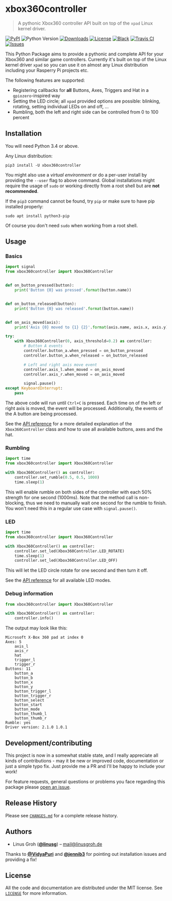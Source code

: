 # xbox360controller
> A pythonic Xbox360 controller API built on top of the `xpad` Linux kernel driver.

[![PyPI](https://img.shields.io/pypi/v/xbox360controller)](https://pypi.org/project/xbox360controller/)
![Python Version](https://img.shields.io/pypi/pyversions/xbox360controller)
[![Downloads](https://pepy.tech/badge/xbox360controller)](https://pepy.tech/project/xbox360controller)
[![License](https://img.shields.io/github/license/linusg/xbox360controller?color=d63e97)](ttps://github.com/linusg/xbox360controller/blob/master/LICENSE)
[![Black](https://img.shields.io/badge/code%20style-black-000000)](https://github.com/ambv/black)
[![Travis CI](https://api.travis-ci.org/linusg/xbox360controller.svg?branch=master)](https://travis-ci.org/linusg/xbox360controller)
[![Issues](https://img.shields.io/github/issues/linusg/xbox360controller)](https://github.com/linusg/xbox360controller/issues)

This Python Package aims to provide a pythonic and complete API for your Xbox360 and similar game controllers.
Currently it's built on top of the Linux kernel driver `xpad` so you can use it on almost any Linux distribution including your Rasperry Pi projects etc.

The following features are supported:

- Registering callbacks for **all** Buttons, Axes, Triggers and Hat in a `gpiozero`-inspired way
- Setting the LED circle; all `xpad` provided options are possible: blinking, rotating, setting individual LEDs on and off, ...
- Rumbling, both the left and right side can be controlled from 0 to 100 percent

## Installation

You will need Python 3.4 or above.

Any Linux distribution:

```
pip3 install -U xbox360controller
```

You might also use a _virtual environment_ or do a per-user install by providing the `--user` flag to above command.
Global installations might require the usage of `sudo` or working directly from a root shell but are **not recommended**.

If the `pip3` command cannot be found, try `pip` or make sure to have pip installed properly:

```
sudo apt install python3-pip
```

Of course you don't need `sudo` when working from a root shell.

## Usage

### Basics

```python
import signal
from xbox360controller import Xbox360Controller


def on_button_pressed(button):
    print('Button {0} was pressed'.format(button.name))


def on_button_released(button):
    print('Button {0} was released'.format(button.name))


def on_axis_moved(axis):
    print('Axis {0} moved to {1} {2}'.format(axis.name, axis.x, axis.y))

try:
    with Xbox360Controller(0, axis_threshold=0.2) as controller:
        # Button A events
        controller.button_a.when_pressed = on_button_pressed
        controller.button_a.when_released = on_button_released

        # Left and right axis move event
        controller.axis_l.when_moved = on_axis_moved
        controller.axis_r.when_moved = on_axis_moved

        signal.pause()
except KeyboardInterrupt:
    pass
```

The above code will run until `Ctrl+C` is pressed. Each time on of the left or right axis is moved, the event will be processed. Additionally, the events of the A button are being processed.

See the [API reference](https://github.com/linusg/xbox360controller/blob/master/docs/API.md#xbox360controller-parameters) for a more detailed explanation of the `Xbox360Controller` class and how to use all available buttons, axes and the hat.

### Rumbling

```python
import time
from xbox360controller import Xbox360Controller

with Xbox360Controller() as controller:
    controller.set_rumble(0.5, 0.5, 1000)
    time.sleep(1)
```

This will enable rumble on both sides of the controller with each 50% strength for one second (1000ms). Note that the method call is non-blocking, thus we need to manually wait one second for the rumble to finish. You won't need this in a regular use case with `signal.pause()`.

### LED

```python
import time
from xbox360controller import Xbox360Controller

with Xbox360Controller() as controller:
    controller.set_led(Xbox360Controller.LED_ROTATE)
    time.sleep(1)
    controller.set_led(Xbox360Controller.LED_OFF)
```

This will let the LED circle rotate for one second and then turn it off.

See the [API reference](https://github.com/linusg/xbox360controller/blob/master/docs/API.md#led) for all available LED modes.

### Debug information

```python
from xbox360controller import Xbox360Controller

with Xbox360Controller() as controller:
    controller.info()
```

The output may look like this:

```
Microsoft X-Box 360 pad at index 0
Axes: 5
	axis_l
	axis_r
	hat
	trigger_l
	trigger_r
Buttons: 11
	button_a
	button_b
	button_x
	button_y
	button_trigger_l
	button_trigger_r
	button_select
	button_start
	button_mode
	button_thumb_l
	button_thumb_r
Rumble: yes
Driver version: 2.1.0 1.0.1
```

## Development/contributing

This project is now in a somewhat stable state, and I really appreciate all kinds of contributions - may it be new or improved code, documentation or just a simple typo fix.
Just provide me a PR and I'll be happy to include your work!

For feature requests, general questions or problems you face regarding this package please [open an issue](https://github.com/linusg/xbox360controller/issues/new).

## Release History

Please see [`CHANGES.md`](https://github.com/linusg/xbox360controller/blob/master/CHANGES.md) for a complete release history.

## Authors

- Linus Groh ([**@linusg**](https://github.com/linusg/)) – mail@linusgroh.de

Thanks to [**@VidyaPuri**](https://github.com/VidyaPuri/) and [**@jennib3**](https://github.com/jennib3/) for pointing out installation issues and providing a fix!

## License

All the code and documentation are distributed under the MIT license. See [`LICENSE`](https://github.com/linusg/xbox360controller/blob/master/LICENSE) for more information.
